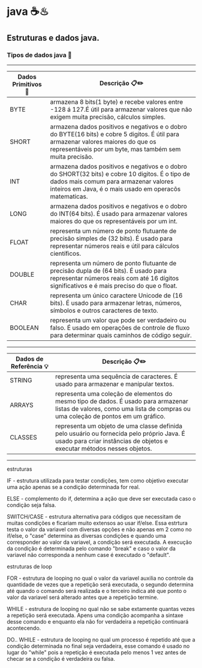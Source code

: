 # java ☕♨

## Estruturas e dados java.

### Tipos de dados java 🚩

---

Dados Primitivos 🎲 | Descrição 📋✏️
--------- | ------
BYTE | armazena 8 bits(1 byte) e recebe valores entre -128 á 127.É útil para armazenar valores que não exigem muita precisão, cálculos simples.
SHORT | armazena dados positivos e negativos e o dobro do BYTE(16 bits) e cobre 5 digitos. É útil para armazenar valores maiores do que os representáveis por um byte, mas também sem muita precisão.
INT | armazena dados positivos e negativos e o dobro do SHORT(32 bits) e cobre 10 digitos. É o tipo de dados mais comum para armazenar valores inteiros em Java, é o mais usado em operacõs matematicas.
LONG | armazena dados positivos e negativos e o dobro do INT(64 bits). É usado para armazenar valores maiores do que os representáveis por um int.
FLOAT | representa um número de ponto flutuante de precisão simples de (32 bits). É usado para representar números reais e útil para cálculos científicos.
DOUBLE | representa um número de ponto flutuante de precisão dupla de (64 bits). É usado para representar números reais com até 16 dígitos significativos e é mais preciso do que o float.
CHAR | representa um único caractere Unicode de (16 bits). É usado para armazenar letras, números, símbolos e outros caracteres de texto.
BOOLEAN | representa um valor que pode ser verdadeiro ou falso. É usado em operações de controle de fluxo para determinar quais caminhos de código seguir.

---

Dados de Referência 💡 |  Descrição 📋✏️
--------- | ------
STRING | representa uma sequência de caracteres. É usado para armazenar e manipular textos.
ARRAYS | representa uma coleção de elementos do mesmo tipo de dados. É usado para armazenar listas de valores, como uma lista de compras ou uma coleção de pontos em um gráfico.
CLASSES | representa um objeto de uma classe definida pelo usuário ou fornecida pelo próprio Java. É usado para criar instâncias de objetos e executar métodos nesses objetos.
 
---

estruturas

IF - estrutura utilizada para testar condições, tem como objetivo executar uma ação apenas se a condição determinada for real.

ELSE - complemento do if, determina a ação que deve ser executada caso o condição seja falsa.

SWITCH/CASE - estrutura alternativa para códigos que necessitam de muitas condições e ficariam muito extensos ao usar if/else. Essa estrtura testa o valor da variavel com diversas opções e não apenas em 2 como no if/else, o "case" determina as diversas condições e quando uma corresponder ao valor da variavel, a condição será executada. A execução da condição é determinada pelo comando "break" e caso o valor da variavel não corresponda a nenhum case é executado o "default".

estruturas de loop

FOR - estrutura de looping no qual o valor da variavel auxilia no controle da quantidade de vezes que a repetição será executada, o segundo determina até quando o comando será realizada e o terceiro indica até que ponto o valor da variavel será alterado antes que a repetição termine.

WHILE - estrutura de looping no qual não se sabe extamente quantas vezes a repetição será executada. Apens uma condição acompanha a sintaxe desse comando e enquanto ela não for verdadeira a repetição continuará acontecendo.

DO.. WHILE - estrutura de looping no qual um processo é repetido até que a condição determinada no final seja verdadeira, esse comando é usado no lugar do "while" pois a repetição é executada pelo menos 1 vez antes de checar se a condição é verdadeira ou falsa.















